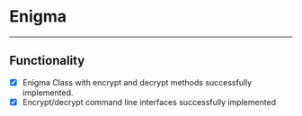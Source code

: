 # Enigma
--------------
## Functionality
- [x] Enigma Class with encrypt and decrypt methods successfully implemented. 
- [x] Encrypt/decrypt command line interfaces successfully implemented
